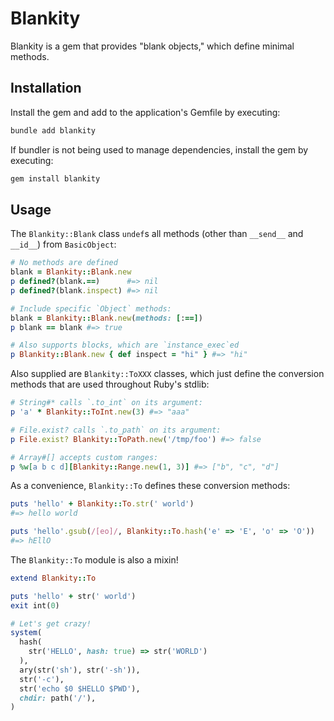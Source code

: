 # Blankity

Blankity is a gem that provides "blank objects," which define minimal methods.

## Installation

Install the gem and add to the application's Gemfile by executing:
```bash
bundle add blankity
```

If bundler is not being used to manage dependencies, install the gem by executing:
```bash
gem install blankity
```

## Usage

The `Blankity::Blank` class `undef`s all methods (other than `__send__` and `__id__`) from `BasicObject`:
```ruby
# No methods are defined
blank = Blankity::Blank.new
p defined?(blank.==)      #=> nil
p defined?(blank.inspect) #=> nil

# Include specific `Object` methods:
blank = Blankity::Blank.new(methods: [:==])
p blank == blank #=> true

# Also supports blocks, which are `instance_exec`ed
p Blankity::Blank.new { def inspect = "hi" } #=> "hi"
```

Also supplied are `Blankity::ToXXX` classes, which just define the conversion methods that are used throughout Ruby's stdlib:
```ruby
# String#* calls `.to_int` on its argument:
p 'a' * Blankity::ToInt.new(3) #=> "aaa"

# File.exist? calls `.to_path` on its argument:
p File.exist? Blankity::ToPath.new('/tmp/foo') #=> false

# Array#[] accepts custom ranges:
p %w[a b c d][Blankity::Range.new(1, 3)] #=> ["b", "c", "d"]

```

As a convenience, `Blankity::To` defines these conversion methods:
```ruby
puts 'hello' + Blankity::To.str(' world')
#=> hello world

puts 'hello'.gsub(/[eo]/, Blankity::To.hash('e' => 'E', 'o' => 'O'))
#=> hEllO
```

The `Blankity::To` module is also a mixin!
```ruby
extend Blankity::To

puts 'hello' + str(' world')
exit int(0)

# Let's get crazy!
system(
  hash(
    str('HELLO', hash: true) => str('WORLD')
  ),
  ary(str('sh'), str('-sh')),
  str('-c'),
  str('echo $0 $HELLO $PWD'),
  chdir: path('/'),
)
```

